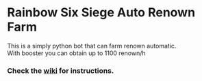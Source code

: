 # Rainbow Six Siege Auto Renown Farm

This is a simply python bot that can farm renown automatic.<br>
With booster you can obtain up to 1100 renown/h

### **Check the [wiki](https://github.com/Xample33/Rainbow-Six-Auto-Renown-Farm/wiki) for instructions.**
